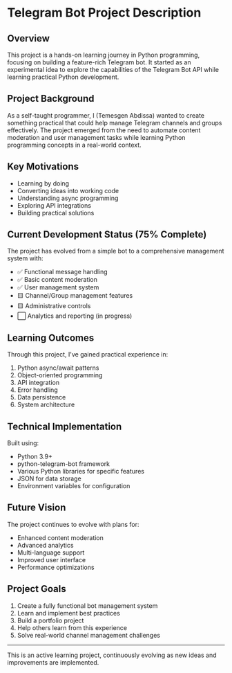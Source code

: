 # Telegram Bot Project Description

## Overview
This project is a hands-on learning journey in Python programming, focusing on building a feature-rich Telegram bot. It started as an experimental idea to explore the capabilities of the Telegram Bot API while learning practical Python development.

## Project Background
As a self-taught programmer, I (Temesgen Abdissa) wanted to create something practical that could help manage Telegram channels and groups effectively. The project emerged from the need to automate content moderation and user management tasks while learning Python programming concepts in a real-world context.

## Key Motivations
- Learning by doing
- Converting ideas into working code
- Understanding async programming
- Exploring API integrations
- Building practical solutions

## Current Development Status (75% Complete)
The project has evolved from a simple bot to a comprehensive management system with:
- ✅ Functional message handling
- ✅ Basic content moderation
- ✅ User management system
- 🟨 Channel/Group management features
- 🟨 Administrative controls
- ⬜ Analytics and reporting (in progress)

## Learning Outcomes
Through this project, I've gained practical experience in:
1. Python async/await patterns
2. Object-oriented programming
3. API integration
4. Error handling
5. Data persistence
6. System architecture

## Technical Implementation
Built using:
- Python 3.9+
- python-telegram-bot framework
- Various Python libraries for specific features
- JSON for data storage
- Environment variables for configuration

## Future Vision
The project continues to evolve with plans for:
- Enhanced content moderation
- Advanced analytics
- Multi-language support
- Improved user interface
- Performance optimizations

## Project Goals
1. Create a fully functional bot management system
2. Learn and implement best practices
3. Build a portfolio project
4. Help others learn from this experience
5. Solve real-world channel management challenges

---
This is an active learning project, continuously evolving as new ideas and improvements are implemented. 